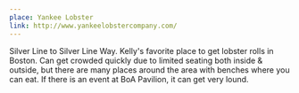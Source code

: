 ```yaml
---
place: Yankee Lobster
link: http://www.yankeelobstercompany.com/
---
```

Silver Line to Silver Line Way.  Kelly's favorite place to get lobster rolls in Boston.  Can get crowded quickly due to limited seating both inside & outside, but there are many places around the area with benches where you can eat.  If there is an event at BoA Pavilion, it can get very lound.
